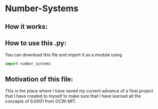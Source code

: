 # Number-Systems

## How it works:



## How to use this .py:
You can download this file and import it as a module using

```python
import number_systems
```

## Motivation of this file:

This is the place where I have saved my current advance of a final project that I have created to myself to make sure that I have learned all the concepts of 6.0001 from OCW-MIT.
